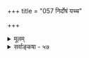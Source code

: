 +++
title = "057 निर्दोषं यच्च"

+++
<details><summary>मूलम्</summary>

निर्दोषं यच्च शास्त्रं तदपि बहुविधं बोधयत्येव भेदं वाक्ये तत्त्वोपदेशप्रकरणपठिते नान्यपर्यं प्रतीमः ।  
नात्रापच्छेदनीतिर्नियतिमति सदोपक्रमन्यायसिद्धेः स्वप्रख्याप्यापलापे श्रुतिरपि वृषलोद्वाहमन्त्रायते वः ॥ ५७ ॥
</details>

<details><summary>सर्वाङ्कषा - ५७</summary>

, 



ननु भोः ! त्वमेव वैतण्डिकोऽसि, योऽस्मान् वैतण्डिकान् निन्दसि । सर्वं व्यावहारिकमिति वदतामस्माकं बौद्धागमापेक्षया व्यावहारिकः प्रमाण्यातिशयो वेदानां संमतः । त्वमपि वैदिकोऽसि । अतः व्यावहारिकं वा प्रामाण्यातिशयं वेदानां कथं निराकरोषीत्यत्रोत्तरमाह – निर्दोषमित्यादि । यच्च **शास्त्रम्** = - वेदाख्यं परमं शास्त्रम् **निर्दोषम्** = प्रमादादिव्यावहारिकदोषरहितं मन्यसे, तदपि **बहुविधम्** = स्वरूपतः, धर्मतः, गुणतश्च जगद्ब्रह्मणोः नानाविधं भेदम् **बोधयत्येव** = उपदिशत्येव, न तु केवलं वक्ति । केवलं वचनं कदाचिदन्यतात्पर्यकमपि स्यात् ; न तूपदेशः, चेतनहितार्थत्वादुपदेशस्य । ननु कथं ज्ञायते भेदस्यो - पदेश्यत्वमेवेत्यत्राह - वाक्य इत्यादि । तत्त्वोपदेशप्रकणपठिते **वाक्ये** = भेदवाक्ये **आन्यपर्यम्** = अन्य- **परताम्** =अन्यतात्पर्यकताम् न **प्रतीमः** = न जानीमः, वयमिति शेषः । लोके कुत्राप्यस्माभिस्तथाऽदर्शनात् । 'भोक्ता भाग्यं प्रेरितारं च मत्त्वा सर्वं प्रोक्तं त्रिविधं ब्रह्ममेतत्' (श्वे. 1-12 ) ' य ईशेऽस्य जगतो नित्यमेव' (श्वे.6-17) इत्यादौ चिदचिदीश्वरभेदस्य, तदनन्तरं तन्निषेधाभावस्य च दर्शनात् ॥ 

ननु भोः ! न वयं प्रमाणानां पौर्वापर्यमादाय पूर्वस्योत्तरेण बाध इति वदामः, येनोच्येत भवता केवलं भेदोऽप्युपदिश्यते; अनन्तरं निषेधोऽपि न दृश्यते कुत्रचिदित्यादि । किन्तु प्रमेययोः विधिनिषेधयोः पौर्वा-यस्यास्च ग्राति परस्वस्थ कृत्वा 



484 

नात्रापच्छेदनीतिर्नियतिमति सदोपक्रमन्यायसिद्धेः 

स्वप्रख्याप्यापलापे श्रुतिरपि वृषलोद्वाहमन्त्रायते वः ॥57॥ 

STE 

पर्यमादाय । विधिनिषेधयोर्मध्ये विधिः पूर्वः, निषेधस्तु पर इति न्यायतत्त्वविदः । अतश्च भेदाभेदयोर्मध्ये भेदो दुर्बलः, अभेद एव प्रबलस्सिध्येतेति भेदस्य मिथ्यात्वसिद्धिरित्याशङ्कां समाधत्ते – नात्रेत्यादि । **अत्र** = प्रकृते बाध्यबाधकभावे **अपच्छेदनीतिः** =अपच्छेदाधिकरणन्यायः **न** = न प्रवर्तते ॥ 

ज्योतिष्म अग्निहोत्रे, बहिष्पवमानस्तोत्रार्थं पञ्चर्त्विजो यजमानश्चोत्थाय यदा गच्छन्ति, तदा क्रमेण परस्परं संबन्धं कल्पयित्वाग्नेः प्रदक्षिणेन गन्तव्यमिति विहितम् - ' अध्वर्यु प्रस्तोतान्वारभते प्रस्तोतारं प्रतिहर्ता प्रतिहर्तारमुद्गाता उद्गातारं यजमानः' इति । एवं गमनसमये तेषां मध्ये विच्छेदे प्राप्ते प्रायश्चित्तं विधीयते । परस्परं संबन्धविच्छेद एवापच्छेद इत्युच्यते । तत्रेकैकापच्छेदे तत्तत्प्रायश्चित्तमपि भवतीत्यत्र न चर्चा । द्वयोस्त्रयाणां वा क्रमेणापच्छेदे प्रायश्चित्तमपि क्रमेण भवेदविरोधात् । युगपदपच्छेदे युगपत्प्रायश्चित्तद्वयानुष्ठानासंभवात् किं कर्तव्यमिति प्रश्ने, यथेच्छं यत्किञ्चिदिति पूर्वपक्षे, उद्गातुः तत्समूहे प्रधानत्वात्तत्प्रायश्चित्तमेव कर्तव्यमिति निश्चयः । क्रमेण उद्गातृप्रतिहर्त्रेरपच्छेदे तु केशो भवति । उद्गात्रपच्छेदे यज्ञः तत्रैव संस्थाप्यः, पुनर्यनं कृत्वान्ते दक्षिणा देया । प्रतिहर्त्रपच्छेदे तु सर्वस्वदक्षिणा प्रायश्चित्तत्वेनोक्ता । द्वयमपि विरुद्धत्वात्कर्तुमशक्यम् । अत उद्गातुः वर्गप्रधानत्वात् तत्प्रायश्चित्तमेव कर्तव्यमिति पूर्वपक्षे, यस्यापच्छेदः अनन्तरं जातः, तस्यैव प्रायश्चित्तं कर्तव्यम्, पूर्वापेक्षयोत्तरस्य प्रबलत्वादिति सिद्धान्तः । 'पौर्वापर्ये पूर्वदौर्बल्यम्' (जै. सू. 6- 5-54) इत्यत्रोक्तः अयमपच्छेदन्यायः ॥ 

एवमेव प्रकृतेऽपि विधेः पूर्वत्वात्, निषेधस्य चोत्तरत्वान्निषेध एव प्रबल इति पूर्वपक्षिणामाशयः । परं त्वत्रापच्छेदे एवमेवापच्छेदो भवेदिति नियमो नास्ति । विधिनिषेधयोस्तु क्रमो नियतः । अतः **नियतिमति** = नियतपूर्वापरस्थले सदा-सर्वत्र **उपक्रमन्यायसिद्धेः** = उपक्रमाधिकरणन्यायस्यैव सिद्धेः प्रसक्तेः । नियतपूर्वापरभावस्थले तु उपक्तमाधिकरणन्याय एव प्रवर्तेत । अयं न्यायः 'वेदो वा प्रायदर्शनात् ' (जै. सू. 3-3-2 ) इत्यत्रोक्तः । अतो भेदस्यैवोपक्रमात् तत्रैव तात्पर्यम्, अभेदस्यान्यपर्यं वर्ण्यताम् ॥ 



ननु सर्वत्र निषेधो विधिपूर्वकः । शुक्तौ ' इदं रजतम्' इति विधि विना 'नेदं रजतम्' इति निषेधस्यैवाप्रसक्तेः । यदि पूर्वमेव प्रबलम्, तर्हि शुक्तिरजतं सत्यं स्यादित्यत्राह - स्वप्रख्याप्येत्यादि । स्वेन **प्रख्याप्यस्य** =उपस्थापितस्य स्वेनैव **अपलापे** = निराकरणे **श्रुतिरपि** = वेदोऽपि **वः** = श्रुतेः स्वतः प्रामाण्यवादिनां भवताम् **वृषलोद्वाहमन्त्रायते** = परस्परविरोधमजानतां मूढजनानां वचनतुल्यं भवेत् । प्रतियोगिसमर्पकमेव निषेधमपि न समर्पयेत् । 'भूतले घटो नास्ति' इत्यादावपि, यदा नञर्थस्याभावः प्रत्यक्षसिद्धः, तदा प्रतियोगिसमर्पकं स्मरणमेव, न प्रत्यक्षं सर्वथा भवेत्, भावाभावयोर्विरोधात् ॥ - 

**वृषलः** = शूद्रः । शूद्रविवाहे धनलुब्धः पुरोहितः 'पादेनेमममानं प्रहर' इति वरं अश्मप्रहारं पादेन कारयति प्रथमम् । अनन्तरम् ' न प्रहृतम्' इति तं वादयति । ततः 'एवमनृतवदनप्रायश्चित्तं करिष्ये' 

203. 

485 

[ शास्त्रस्य भेदप्रतिपादकत्वम् ] 

भेदः प्रत्यक्षसिद्धो न निगमविषयः स्यादिति त्वर्भकोक्तिः 

प्रख्यातादन्यमेनं प्रथयति यदसौ त्वन्मताद्वैतवन्नः । 

सन्मात्रग्राहि चाक्षं नियमयसि; ततो ब्रह्म दृश्यं मृषा स्यात् 



किं ते श्रुत्या तदानीं; फलमपि लभतां वापशूद्राधिकारः ॥58॥ 

इति वादयित्वा प्रायश्चित्तदानं स्वीकरोतीति ग्रामीणानां कथा । संस्कृतभाषानभिज्ञः शूद्रो वरः स्ववचनविरोधं न जानाति यथा, तथा श्रुतिरपि स्ववचनविरोधं न जानातीति स्यादित्ययं न्यायः 'वृषलोद्वाहमन्त्रन्यायः ' ॥ अयं भावः - 'भूतले घटो नास्ति' इति ह्येकं वाक्यम् । तत्र नञ्व्यतिरिक्तम् सर्वं नञर्थस्यैव शेषभूतम् । प्रसक्तस्यैव निषेधसंभवात् नञः प्रत्येकं प्रयोगाभावात् । अतस्तत्र तावन्मात्रस्य प्रत्येकवाक्यत्वं नास्त्येव । एवमेव ' नेदं रजतम्' इत्यत्रापि । परं त्विदं सर्वमपि न समभिव्यवहारस्थल एव । अन्यथा आपणे 'इदं रजतम्' इति वाक्यमपि प्रतियोगिसमर्पकत्वात् भ्रान्तिप्रयुक्तं स्यात् । 'ज्ञानिनां दृष्ट्या द्वयं तुल्यम्' इत्यादिकं त्वज्ञानिनामेवेत्युक्तं सहस्रशः । तत्फलभूतमुपदेशानुपपत्त्यादिकमप्युक्तं तथैव । प्रकृते भेदाभेदयोर्मध्ये पूर्वापरीभावो दुर्निरूप इत्यप्युक्तमनुपदमेव । अधिकं समनन्तरश्लोके द्रष्टव्यम् ॥ ५७ ॥
</details>
